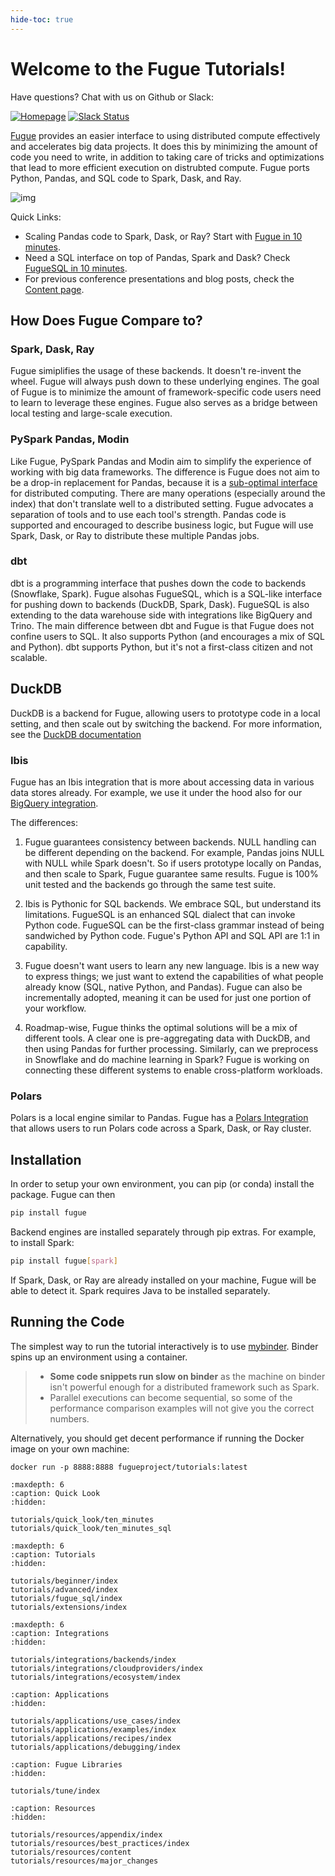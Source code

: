 ```yaml
---
hide-toc: true
---
```


# Welcome to the Fugue Tutorials!

Have questions? Chat with us on Github or Slack:

[![Homepage](https://img.shields.io/badge/fugue-source--code-red?logo=github)](https://github.com/fugue-project/fugue)
[![Slack Status](https://img.shields.io/badge/slack-join_chat-white.svg?logo=slack&style=social)](http://slack.fugue.ai)


[Fugue](https://github.com/fugue-project/fugue) provides an easier interface to using distributed compute effectively and accelerates big data projects. It does this by minimizing the amount of code you need to write, in addition to taking care of tricks and optimizations that lead to more efficient execution on distrubted compute. Fugue ports Python, Pandas, and SQL code to Spark, Dask, and Ray.

![img](images/fugue_backends.png)

Quick Links:

* Scaling Pandas code to Spark, Dask, or Ray? Start with [Fugue in 10 minutes](tutorials/quick_look/ten_minutes.ipynb).
* Need a SQL interface on top of Pandas, Spark and Dask? Check [FugueSQL in 10 minutes](tutorials/quick_look/ten_minutes_sql.ipynb).
* For previous conference presentations and blog posts, check the [Content page](tutorials/resources/content.md).

## How Does Fugue Compare to?

### Spark, Dask, Ray

Fugue simiplifies the usage of these backends. It doesn't re-invent the wheel. Fugue will always push down to these underlying engines. The goal of Fugue is to minimize the amount of framework-specific code users need to learn to leverage these engines. Fugue also serves as a bridge between local testing and large-scale execution.

### PySpark Pandas, Modin

Like Fugue, PySpark Pandas and Modin aim to simplify the experience of working with big data frameworks. The difference is Fugue does not aim to be a drop-in replacement for Pandas, because it is a [sub-optimal interface](https://towardsdatascience.com/why-pandas-like-interfaces-are-sub-optimal-for-distributed-computing-322dacbce43) for distributed computing. There are many operations (especially around the index) that don't translate well to a distributed setting. Fugue advocates a separation of tools and to use each tool's strength. Pandas code is supported and encouraged to describe business logic, but Fugue will use Spark, Dask, or Ray to distribute these multiple Pandas jobs.

### dbt

dbt is a programming interface that pushes down the code to backends (Snowflake, Spark). Fugue alsohas FugueSQL, which is a SQL-like interface for pushing down to backends (DuckDB, Spark, Dask). FugueSQL is also extending to the data warehouse side with integrations like BigQuery and Trino. The main difference between dbt and Fugue is that Fugue does not confine users to SQL. It also supports Python (and encourages a mix of SQL and Python). dbt supports Python, but it's not a first-class citizen and not scalable.

## DuckDB

DuckDB is a backend for Fugue, allowing users to prototype code in a local setting, and then scale out by switching the backend. For more information, see the [DuckDB documentation](https://duckdb.org/docs/guides/python/fugue)

### Ibis

Fugue has an Ibis integration that is more about accessing data in various data stores already. For example, we use it under the hood also for our [BigQuery integration](https://fugue-tutorials.readthedocs.io/tutorials/integrations/warehouses/bigquery.html).

The differences:

1. Fugue guarantees consistency between backends. NULL handling can be different depending on the backend. For example, Pandas joins NULL with NULL while Spark doesn't. So if users prototype locally on Pandas, and then scale to Spark, Fugue guarantee same results. Fugue is 100% unit tested and the backends go through the same test suite.

2. Ibis is Pythonic for SQL backends. We embrace SQL, but understand its limitations. FugueSQL is an enhanced SQL dialect that can invoke Python code. FugueSQL can be the first-class grammar instead of being sandwiched by Python code. Fugue's Python API and SQL API are 1:1 in capability.

3. Fugue doesn't want users to learn any new language. Ibis is a new way to express things; we just want to extend the capabilities of what people already know (SQL, native Python, and Pandas). Fugue can also be incrementally adopted, meaning it can be used for just one portion of your workflow.

4. Roadmap-wise, Fugue thinks the optimal solutions will be a mix of different tools. A clear one is pre-aggregating data with DuckDB, and then using Pandas for further processing. Similarly, can we preprocess in Snowflake and do machine learning in Spark? Fugue is working on connecting these different systems to enable cross-platform workloads.

### Polars

Polars is a local engine similar to Pandas. Fugue has a [Polars Integration](https://fugue-tutorials.readthedocs.io/tutorials/integrations/backends/polars.html) that allows users to run Polars code across a Spark, Dask, or Ray cluster. 

## Installation

In order to setup your own environment, you can pip (or conda) install the package. Fugue can then

```bash
pip install fugue
```

Backend engines are installed separately through pip extras. For example, to install Spark:

```bash
pip install fugue[spark]
```

If Spark, Dask, or Ray are already installed on your machine, Fugue will be able to detect it. Spark requires Java to be installed separately.

## Running the Code

The simplest way to run the tutorial interactively is to use [mybinder](https://mybinder.org/v2/gh/fugue-project/tutorials/master). Binder spins up an environment using a container.

>- **Some code snippets run slow on binder** as the machine on binder isn't powerful enough for a distributed framework such as Spark.
>- Parallel executions can become sequential, so some of the performance comparison examples will not give you the correct numbers.

Alternatively, you should get decent performance if running the Docker image on your own machine:

```
docker run -p 8888:8888 fugueproject/tutorials:latest
```

```{toctree}
:maxdepth: 6
:caption: Quick Look
:hidden:

tutorials/quick_look/ten_minutes
tutorials/quick_look/ten_minutes_sql
```

```{toctree}
:maxdepth: 6
:caption: Tutorials
:hidden:

tutorials/beginner/index
tutorials/advanced/index
tutorials/fugue_sql/index
tutorials/extensions/index
```

```{toctree}
:maxdepth: 6
:caption: Integrations
:hidden:

tutorials/integrations/backends/index
tutorials/integrations/cloudproviders/index
tutorials/integrations/ecosystem/index
```

```{toctree}
:caption: Applications
:hidden:

tutorials/applications/use_cases/index
tutorials/applications/examples/index
tutorials/applications/recipes/index
tutorials/applications/debugging/index
```

```{toctree}
:caption: Fugue Libraries
:hidden:

tutorials/tune/index
```


```{toctree}
:caption: Resources
:hidden:

tutorials/resources/appendix/index
tutorials/resources/best_practices/index
tutorials/resources/content
tutorials/resources/major_changes
```
